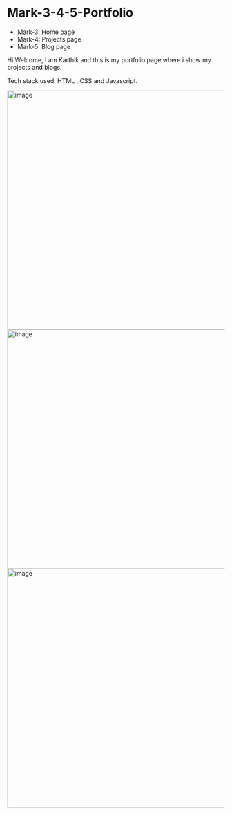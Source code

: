 # Mark-3-4-5-Portfolio

* Mark-3: Home page
* Mark-4: Projects page 
* Mark-5: Blog page

Hi Welcome,
I am Karthik and this is my portfolio page where i show my projects and blogs. 

Tech stack used: HTML , CSS and Javascript.

<img width="553" alt="image" src="https://user-images.githubusercontent.com/9660782/192223319-7187beaf-4967-418e-91f1-d8861159e005.png">

<img width="553" alt="image" src="https://user-images.githubusercontent.com/9660782/192223497-33e45adb-4b56-4477-b60f-54ae01b78fe3.png">

<img width="553" alt="image" src="https://user-images.githubusercontent.com/9660782/192223589-88942dec-3dce-4349-b49b-ced0e400b814.png">


